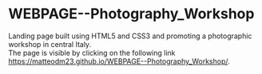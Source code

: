 # WEBPAGE--Photography_Workshop
Landing page built using HTML5 and CSS3 and promoting a photographic workshop in central Italy.
<br>
The page is visible by clicking on the following link https://matteodm23.github.io/WEBPAGE--Photography_Workshop/.
